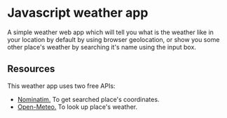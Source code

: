# Javascript weather app
A simple weather web app which will tell you what is the weather like in your location by default by using browser geolocation, or show you some other place's weather by searching it's name using the input box.
## Resources
This weather app uses two free APIs:
<ul>
<li><a href="https://nominatim.org/">Nominatim.</a> To get searched place's coordinates.</li>
<li><a href="https://open-meteo.com/">Open-Meteo.</a> To look up place's weather.</li>
</ul>


